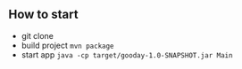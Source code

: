 ## How to start
- git clone
- build project ```mvn package```
- start app ```java -cp target/gooday-1.0-SNAPSHOT.jar Main```
